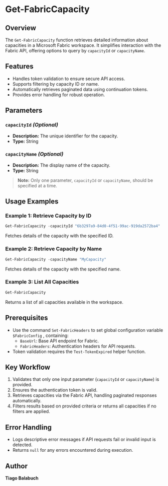 # Get-FabricCapacity

## Overview
The `Get-FabricCapacity` function retrieves detailed information about capacities in a Microsoft Fabric workspace. It simplifies interaction with the Fabric API, offering options to query by `capacityId` or `capacityName`.

## Features
- Handles token validation to ensure secure API access.
- Supports filtering by capacity ID or name.
- Automatically retrieves paginated data using continuation tokens.
- Provides error handling for robust operation.

## Parameters

### `capacityId` *(Optional)*
- **Description:** The unique identifier for the capacity.
- **Type:** String

### `capacityName` *(Optional)*
- **Description:** The display name of the capacity.
- **Type:** String

> **Note:** Only one parameter, `capacityId` or `capacityName`, should be specified at a time.

## Usage Examples

### Example 1: Retrieve Capacity by ID
```powershell
Get-FabricCapacity -capacityId "6b3297a9-84d0-4f51-99ac-919da2572ba4"
```
Fetches details of the capacity with the specified ID.

### Example 2: Retrieve Capacity by Name
```powershell
Get-FabricCapacity -capacityName "MyCapacity"
```
Fetches details of the capacity with the specified name.

### Example 3: List All Capacities
```powershell
Get-FabricCapacity
```
Returns a list of all capacities available in the workspace.

## Prerequisites
- Use the command `Set-FabricHeaders` to set global configuration variable `$FabricConfig` , containing:
  - `BaseUrl`: Base API endpoint for Fabric.
  - `FabricHeaders`: Authentication headers for API requests.
- Token validation requires the `Test-TokenExpired` helper function.

## Key Workflow
1. Validates that only one input parameter (`capacityId` or `capacityName`) is provided.
2. Ensures the authentication token is valid.
3. Retrieves capacities via the Fabric API, handling paginated responses automatically.
4. Filters results based on provided criteria or returns all capacities if no filters are applied.

## Error Handling
- Logs descriptive error messages if API requests fail or invalid input is detected.
- Returns `null` for any errors encountered during execution.

## Author
**Tiago Balabuch**  

